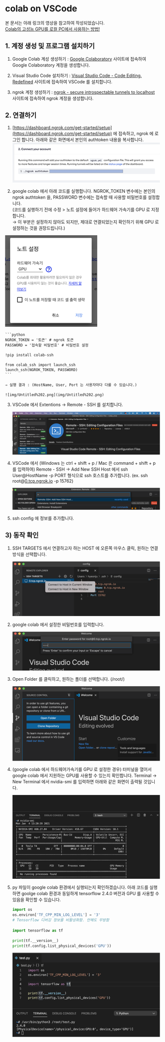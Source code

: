 # colab on VSCode

본 문서는 아래 링크의 영상을 참고하여 작성되었습니다.  
[Colab의 고성능 GPU를 로컬 PC에서 사용하는 방법!](https://www.youtube.com/watch?v=oAKxxLy-G5g)

## 1. 계정 생성 및 프로그램 설치하기

1. Google Colab 계성 생성하기
: [Google Colaboratory](https://colab.research.google.com/)
 사이트에 접속하여 Google Colaboratory 계정을 생성합니다.


2. Visual Studio Code 설치하기
: [Visual Studio Code - Code Editing. Redefined](https://code.visualstudio.com/) 사이트에 접속하여 VSCode 를 설치합니다.


3. ngrok 계정 생성하기
: [ngrok - secure introspectable tunnels to localhost](https://ngrok.com/) 사이트에 접속하여 ngrok 계정을 생성합니다.


## 2. 연결하기

1. [https://dashboard.ngrok.com/get-started/setup](https://dashboard.ngrok.com/get-started/setup) 에 접속하고, ngrok 에 로그인 합니다.
아래와 같은 화면에서 본인의 authtoken 내용을 복사합니다.
    ![img/Untitled.png](img/Untitled.png)

2. google colab 에서 아래 코드를 실행합니다. NGROK_TOKEN 변수에는 본인의 ngrok authtoken 을, PASSWORD 변수에는 접속할 때 사용할 비밀번호를 설정합니다.  
(코드를 실행하기 전에 수정 > 노트 설정에 들어가 하드웨어 가속기를 GPU 로 지정합니다.   
  → 이 부분은 설정하지 않아도 되지만, 제대로 연결되었는지 확인하기 위해 GPU 로 설정하는 것을 권장드립니다.)
<img src='img/Untitled%201.png' width='300px'>

    ```python
    NGROK_TOKEN = '토큰' # ngrok 토큰
    PASSWORD = '접속할 비밀번호' # 비밀번호 설정

    !pip install colab-ssh

    from colab_ssh import launch_ssh
    launch_ssh(NGROK_TOKEN, PASSWORD)
    ```

    ⇒ 실행 결과 : (HostName, User, Port 는 사용자마다 다를 수 있습니다.)

    ![img/Untitled%202.png](img/Untitled%202.png)

3. VSCode 에서 Extentions → Remote - SSH 를 설치합니다.

    ![img/Untitled%203.png](img/Untitled%203.png)

4. VSCode 에서 (Windows 는 ctrl + shift + p / Mac 은 command + shift + p 를 입력하여)
Remote - SSH → Add New SSH Host 에서 ssh User@HostName -p PORT 형식으로 ssh 호스트를 추가합니다. (ex. ssh root@[0.tcp.ngrok.io](http://0.tcp.ngrok.io) -p 15762)

    ![img/Untitled%204.png](img/Untitled%204.png)

5. ssh config 에 정보를 추가합니다.

## 3) 동작 확인

1. SSH TARGETS 에서 연결하고자 하는 HOST 에 오른쪽 마우스 클릭, 원하는 연결 방식을 선택합니다.

    ![img/Untitled%205.png](img/Untitled%205.png)

2. google colab 에서 설정한 비밀번호를 입력합니다.

    ![img/Untitled%206.png](img/Untitled%206.png)

3. Open Folder 를 클릭하고, 원하는 폴더를 선택합니다. (/root/)

    ![img/Untitled%207.png](img/Untitled%207.png)

4. (google colab 에서 하드웨어가속기를 GPU 로 설정한 경우)
터미널을 열어서 google colab 에서 지원하는 GPU를 사용할 수 있는지 확인합니다.
Terminal → New Terminal 에서 nvidia-smi 를 입력하면 아래와 같은 화면이 출력될 것입니다.

    ![img/Untitled%208.png](img/Untitled%208.png)

5. py 파일이 google colab 환경에서 실행되는지 확인하겠습니다.
아래 코드를 실행하면 goolge colab 환경과 동일하게 tensorflow 2.4.0 버전과 GPU 를 사용할 수 있음을 확인할 수 있습니다.

    ```python
    import os
    os.environ['TF_CPP_MIN_LOG_LEVEL'] = '3'
    # Tensorflow 디버깅 정보를 비활성화함. 안해도 무방함

    import tensorflow as tf

    print(tf.__version__)
    print(tf.config.list_physical_devices('GPU'))
    ```

    ![img/Untitled%209.png](img/Untitled%209.png)
